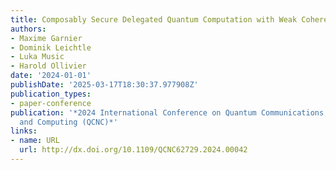 ```yaml
---
title: Composably Secure Delegated Quantum Computation with Weak Coherent Pulses
authors:
- Maxime Garnier
- Dominik Leichtle
- Luka Music
- Harold Ollivier
date: '2024-01-01'
publishDate: '2025-03-17T18:30:37.977908Z'
publication_types:
- paper-conference
publication: '*2024 International Conference on Quantum Communications, Networking,
  and Computing (QCNC)*'
links:
- name: URL
  url: http://dx.doi.org/10.1109/QCNC62729.2024.00042
---
```

